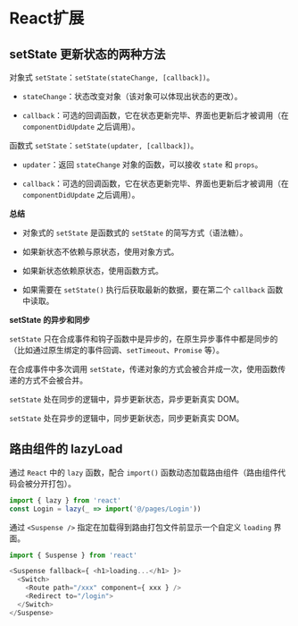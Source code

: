 # React扩展

## setState 更新状态的两种方法

对象式 `setState`：`setState(stateChange, [callback])`。

- `stateChange`：状态改变对象（该对象可以体现出状态的更改）。

- `callback`：可选的回调函数，它在状态更新完毕、界面也更新后才被调用（在 `componentDidUpdate` 之后调用）。

函数式 `setState`：`setState(updater, [callback])`。

- `updater`：返回 `stateChange` 对象的函数，可以接收 `state` 和 `props`。

- `callback`：可选的回调函数，它在状态更新完毕、界面也更新后才被调用（在 `componentDidUpdate` 之后调用）。

**总结**

- 对象式的 `setState` 是函数式的 `setState` 的简写方式（语法糖）。

- 如果新状态不依赖与原状态，使用对象方式。

- 如果新状态依赖原状态，使用函数方式。

- 如果需要在 `setState()` 执行后获取最新的数据，要在第二个 `callback` 函数中读取。

**setState 的异步和同步**

`setState` 只在合成事件和钩子函数中是异步的，在原生异步事件中都是同步的（比如通过原生绑定的事件回调、`setTimeout`、`Promise` 等）。

在合成事件中多次调用 `setState`，传递对象的方式会被合并成一次，使用函数传递的方式不会被合并。

`setState` 处在同步的逻辑中，异步更新状态，异步更新真实 DOM。

`setState` 处在异步的逻辑中，同步更新状态，同步更新真实 DOM。

## 路由组件的 lazyLoad

通过 `React` 中的 `lazy` 函数，配合 `import()` 函数动态加载路由组件（路由组件代码会被分开打包）。

```js
import { lazy } from 'react'
const Login = lazy(_ => import('@/pages/Login'))
```

通过 `<Suspense />` 指定在加载得到路由打包文件前显示一个自定义 `loading` 界面。

```js
import { Suspense } from 'react'

<Suspense fallback={ <h1>loading...</h1> }>
  <Switch>
    <Route path="/xxx" component={ xxx } />
    <Redirect to="/login">
  </Switch>
</Suspense>
```
